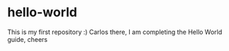 # hello-world
This is my first repository :)
Carlos there, I am completing the Hello World guide, cheers
